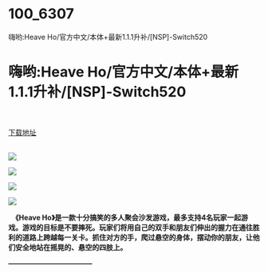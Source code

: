 # 100_6307
嗨哟:Heave Ho/官方中文/本体+最新1.1.1升补/[NSP]-Switch520
# 嗨哟:Heave Ho/官方中文/本体+最新1.1.1升补/[NSP]-Switch520
 <br/></br>
[下载地址](https://www.switch520.cc/article/6307 "下载地址")
<br/></br>

<p><span><strong><img src="https://www.switch520.cc/muke_img/upload_art_editor_20200926-1_34eda3690937d98203b812e75a88becd.jpg"></strong></span></p>
<p><span><strong><img src="https://www.switch520.cc/muke_img/upload_art_editor_20200926-1_0bb829c301df73a9914275e1de7dadd7.jpg"></strong></span></p>
<p><span><strong><img src="https://www.switch520.cc/muke_img/upload_art_editor_20200926-1_c5220b4be1d6793ccbad5d6ce2eae79c.jpg"></strong></span></p>
<p><span><strong><img src="https://www.switch520.cc/muke_img/upload_art_editor_20200926-1_6e9dead31334a42e08a9c655a7cb4039.jpg"></strong></span></p>
<p></p>
<p><span><strong>　《Heave Ho》是一款十分搞笑的多人聚会沙发游戏，最多支持4名玩家一起游戏。游戏的目标是不要摔死。玩家们将用自己的双手和朋友们伸出的握力在通往胜利的道路上跨越每一关卡。抓住对方的手，爬过悬空的身体，摆动你的朋友，让他们安全地站在摇晃的、悬空的四肢上。</strong></span></p>
<p><span><strong>————————————</strong></span></p>
